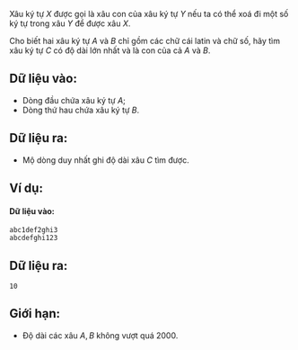 Xâu ký tự $X$ được gọi là xâu con của xâu ký tự $Y$ nếu ta có thể xoá đi một số ký tự trong xâu $Y$ để được xâu $X$.

Cho biết hai xâu ký tự $A$ và $B$ chỉ gồm các chữ cái latin và chữ số, hãy tìm xâu ký tự $C$ có độ dài lớn nhất và là con của cả $A$ và $B$.

## Dữ liệu vào:
- Dòng đầu chứa xâu ký tự $A$;
- Dòng thứ hau chứa xâu ký tự $B$.

## Dữ liệu ra:
- Mộ dòng duy nhất ghi độ dài xâu $C$ tìm được.

## Ví dụ:
#### Dữ liệu vào:
```
abc1def2ghi3
abcdefghi123
```

## Dữ liệu ra:
```
10
```

## Giới hạn:
- Độ dài các xâu $A, B$ không vượt quá $2000$.
